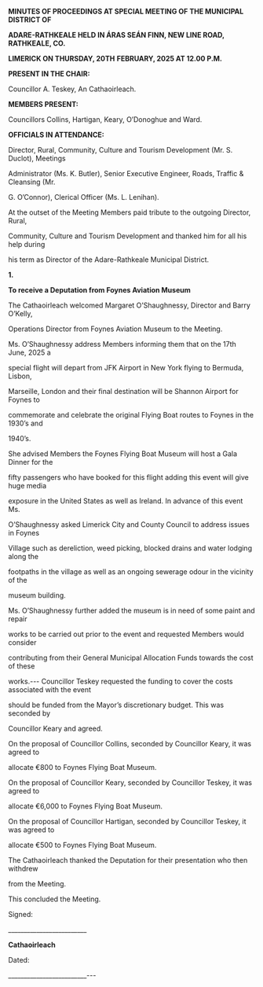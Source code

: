 **MINUTES OF PROCEEDINGS AT SPECIAL MEETING OF THE MUNICIPAL DISTRICT OF**

**ADARE-RATHKEALE HELD IN ÁRAS SEÁN FINN, NEW LINE ROAD, RATHKEALE, CO.**

**LIMERICK ON THURSDAY, 20TH** **FEBRUARY, 2025 AT 12.00 P.M.**

**PRESENT IN THE CHAIR:**

Councillor A. Teskey, An Cathaoirleach.

**MEMBERS PRESENT:**

Councillors Collins, Hartigan, Keary, O’Donoghue and Ward.

**OFFICIALS IN ATTENDANCE:**

Director, Rural, Community, Culture and Tourism Development (Mr. S. Duclot), Meetings

Administrator (Ms. K. Butler), Senior Executive Engineer, Roads, Traffic & Cleansing (Mr.

G. O’Connor), Clerical Officer (Ms. L. Lenihan).

At the outset of the Meeting Members paid tribute to the outgoing Director, Rural,

Community, Culture and Tourism Development and thanked him for all his help during

his term as Director of the Adare-Rathkeale Municipal District.

**1.**

**To receive a Deputation from Foynes Aviation Museum**

The Cathaoirleach welcomed Margaret O’Shaughnessy, Director and Barry O’Kelly,

Operations Director from Foynes Aviation Museum to the Meeting.

Ms. O’Shaughnessy address Members informing them that on the 17th June, 2025 a

special flight will depart from JFK Airport in New York flying to Bermuda, Lisbon,

Marseille, London and their final destination will be Shannon Airport for Foynes to

commemorate and celebrate the original Flying Boat routes to Foynes in the 1930’s and

1940’s.

She advised Members the Foynes Flying Boat Museum will host a Gala Dinner for the

fifty passengers who have booked for this flight adding this event will give huge media

exposure in the United States as well as Ireland. In advance of this event Ms.

O’Shaughnessy asked Limerick City and County Council to address issues in Foynes

Village such as dereliction, weed picking, blocked drains and water lodging along the

footpaths in the village as well as an ongoing sewerage odour in the vicinity of the

museum building.

Ms. O’Shaughnessy further added the museum is in need of some paint and repair

works to be carried out prior to the event and requested Members would consider

contributing from their General Municipal Allocation Funds towards the cost of these

works.---
Councillor Teskey requested the funding to cover the costs associated with the event

should be funded from the Mayor’s discretionary budget. This was seconded by

Councillor Keary and agreed.

On the proposal of Councillor Collins, seconded by Councillor Keary, it was agreed to

allocate €800 to Foynes Flying Boat Museum.

On the proposal of Councillor Keary, seconded by Councillor Teskey, it was agreed to

allocate €6,000 to Foynes Flying Boat Museum.

On the proposal of Councillor Hartigan, seconded by Councillor Teskey, it was agreed to

allocate €500 to Foynes Flying Boat Museum.

The Cathaoirleach thanked the Deputation for their presentation who then withdrew

from the Meeting.

This concluded the Meeting.

Signed:

\_\_\_\_\_\_\_\_\_\_\_\_\_\_\_\_\_\_\_\_\_\_\_\_\_

**Cathaoirleach**

Dated:

\_\_\_\_\_\_\_\_\_\_\_\_\_\_\_\_\_\_\_\_\_\_\_\_\_---
